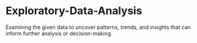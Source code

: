 # Exploratory-Data-Analysis
Examining the given data to uncover patterns, trends, and insights that can inform further analysis or decision-making.
